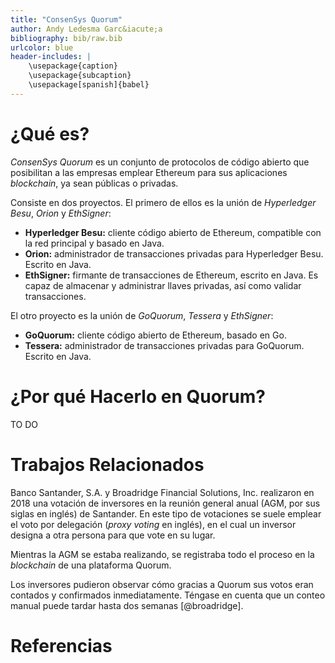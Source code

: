 ```yaml
---
title: "ConsenSys Quorum"
author: Andy Ledesma Garc&iacute;a
bibliography: bib/raw.bib
urlcolor: blue
header-includes: |
    \usepackage{caption}
    \usepackage{subcaption}
    \usepackage[spanish]{babel}
---
```


# ¿Qué es?
*ConsenSys Quorum* es un conjunto de protocolos de código abierto que posibilitan a las empresas  emplear Ethereum para sus aplicaciones *blockchain*, ya sean públicas o privadas. 

Consiste en dos proyectos. El primero de ellos es la unión de *Hyperledger Besu*, *Orion* y *EthSigner*: 

- **Hyperledger Besu:** cliente código abierto de Ethereum, compatible con la red principal y basado en Java.
- **Orion:** administrador de transacciones privadas para Hyperledger Besu. Escrito en Java.
- **EthSigner:** firmante de transacciones de Ethereum, escrito en Java. Es capaz de almacenar y administrar llaves privadas, así como validar transacciones.

El otro proyecto es la unión de *GoQuorum*, *Tessera* y *EthSigner*:

- **GoQuorum:** cliente código abierto de Ethereum, basado en Go.
- **Tessera:** administrador de transacciones privadas para GoQuorum. Escrito en Java.

# ¿Por qué Hacerlo en Quorum?
TO DO
<!-- @todo escoger uno d los 2 proyectos. explikr xq lo cogit -->

# Trabajos Relacionados  
Banco Santander, S.A. y Broadridge Financial Solutions, Inc. realizaron  en 2018 una votación de inversores en la reunión general anual (AGM, por sus siglas en inglés) de Santander. En este tipo de votaciones se suele emplear el voto por delegación (*proxy voting* en inglés), en el cual un inversor designa a otra persona para que vote en su lugar. 

Mientras la AGM se estaba realizando, se registraba todo el proceso en la *blockchain* de una plataforma Quorum. 

Los inversores pudieron observar cómo gracias a Quorum sus votos eran contados y confirmados inmediatamente. Téngase en cuenta que un conteo manual puede tardar hasta dos semanas [@broadridge].

# Referencias